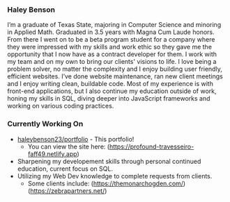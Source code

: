### Haley Benson

I’m a graduate of Texas State, majoring in Computer Science and minoring in Applied Math. Graduated in 3.5 years with Magna Cum Laude honors. From there I went on to be a beta program student for a company where they were impressed with my skills and work ethic so they gave me the opportunity that I now have as a contract developer for them. I work with my team and on my own to bring our clients' visions to life. I love being a problem solver, no matter the complexity and I enjoy building user friendly, efficient websites. I’ve done website maintenance, ran new client meetings and I enjoy writing clean, buildable code. Most of my experience is with front-end applications, but I also continue my education outside of work, honing my skills in SQL, diving deeper into JavaScript frameworks and working on various coding practices.

### Currently Working On

- [haleybenson23/portfolio](https://github.com/haleybenson23/portfolio) - This portfolio!
    - You can view the site here: (https://profound-travesseiro-faff49.netlify.app)
- Sharpening my developement skills through personal continued education, current focus on SQL.
- Utilizing my Web Dev knowledge to complete requests from clients.
    - Some clients include: 
        (https://themonarchogden.com/)
        (https://zebrapartners.net/)
